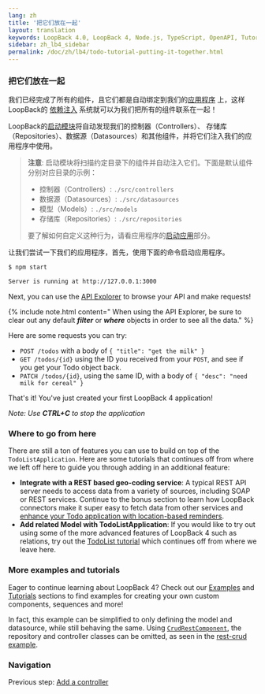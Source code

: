 ```yaml
---
lang: zh
title: '把它们放在一起'
layout: translation
keywords: LoopBack 4.0, LoopBack 4, Node.js, TypeScript, OpenAPI, Tutorial
sidebar: zh_lb4_sidebar
permalink: /doc/zh/lb4/todo-tutorial-putting-it-together.html
---
```


### 把它们放在一起

我们已经完成了所有的组件，且它们都是自动绑定到我们的[应用程序](../../Application.md) 上，这样LoopBack的
[依赖注入](../../Dependency-injection.md) 系统就可以为我们把所有的组件联系在一起！

LoopBack的[启动模块](https://github.com/loopbackio/loopback-next/tree/master/packages/boot)将自动发现我们的控制器（Controllers）、
存储库（Repositories）、数据源（Datasources）和其他组件，并将它们注入我们的应用程序中使用。

> **注意**: 启动模块将扫描约定目录下的组件并自动注入它们。下面是默认组件分别对应目录的示例：
>
> - 控制器（Controllers）: `./src/controllers`
> - 数据源（Datasources）: `./src/datasources`
> - 模型（Models）: `./src/models`
> - 存储库（Repositories）: `./src/repositories`
>
> 要了解如何自定义这种行为，请看应用程序的[启动应用](../../Booting-an-Application.md#booters)部分。

让我们尝试一下我们的应用程序，首先，使用下面的命令启动应用程序。

```sh
$ npm start

Server is running at http://127.0.0.1:3000  
```

Next, you can use the [API Explorer](http://localhost:3000/explorer) to browse
your API and make requests!

{% include note.html content="
When using the API Explorer, be sure to clear out any default <i><b>filter</b></i> or <i><b>where</b></i> objects in order to see all the data." %}

Here are some requests you can try:

- `POST /todos` with a body of `{ "title": "get the milk" }`
- `GET /todos/{id}` using the ID you received from your `POST`, and see if you
  get your Todo object back.
- `PATCH /todos/{id}`, using the same ID, with a body of
  `{ "desc": "need milk for cereal" }`

That's it! You've just created your first LoopBack 4 application!

_Note: Use **CTRL+C** to stop the application_

### Where to go from here

There are still a ton of features you can use to build on top of the
`TodoListApplication`. Here are some tutorials that continues off from where we
left off here to guide you through adding in an additional feature:

- **Integrate with a REST based geo-coding service**: A typical REST API server
  needs to access data from a variety of sources, including SOAP or REST
  services. Continue to the bonus section to learn how LoopBack connectors make
  it super easy to fetch data from other services and
  [enhance your Todo application with location-based reminders](todo-tutorial-geocoding-service.md).
- **Add related Model with TodoListApplication**: If you would like to try out
  using some of the more advanced features of LoopBack 4 such as relations, try
  out the
  [TodoList tutorial](https://loopback.io/doc/en/lb4/todo-list-tutorial.html)
  which continues off from where we leave here.

### More examples and tutorials

Eager to continue learning about LoopBack 4? Check out our
[Examples](../../Examples.md) and [Tutorials](../../Tutorials.md) sections to
find examples for creating your own custom components, sequences and more!

In fact, this example can be simplified to only defining the model and
datasource, while still behaving the same. Using
[`CrudRestComponent`](https://loopback.io/doc/en/lb4/apidocs.rest-crud.crudrestcomponent.html),
the repository and controller classes can be omitted, as seen in the
[rest-crud example](https://github.com/loopbackio/loopback-next/tree/master/examples/rest-crud).

### Navigation

Previous step: [Add a controller](todo-tutorial-controller.md)

